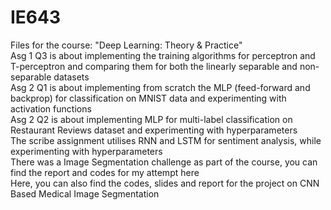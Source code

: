 # IE643
Files for the course: "Deep Learning: Theory &amp; Practice"\
Asg 1 Q3 is about implementing the training algorithms for perceptron and T-perceptron and comparing them for both the linearly separable and non-separable datasets\
Asg 2 Q1 is about implementing from scratch the MLP (feed-forward and backprop) for classification on MNIST data and experimenting with activation functions\
Asg 2 Q2 is about implementing MLP for multi-label classification on Restaurant Reviews dataset and experimenting with hyperparameters\
The scribe assignment utilises RNN and LSTM for sentiment analysis, while experimenting with hyperparameters\
There was a Image Segmentation challenge as part of the course, you can find the report and codes for my attempt here\
Here, you can also find the codes, slides and report for the project on CNN Based Medical Image Segmentation
